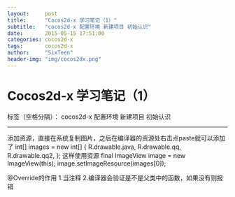 ```yaml
---
layout:     post
title:      "Cocos2d-x 学习笔记（1）"
subtitle:   "cocos2d-x 配置环境 新建项目 初始认识"
date:       2015-05-15 17:51:00
categories: cocos2d-x
tags:       cocos2d-x
author:     "SixTeen"
header-img: "img/cocos2dx.png"
---
```


# Cocos2d-x 学习笔记（1）

标签（空格分隔）： cocos2d-x 配置环境 新建项目 初始认识

---

添加资源，直接在系统复制图片，之后在编译器的资源处右击点paste就可以添加了
    int[] images = new int[] {
        R.drawable.java,
        R.drawable.qq,
        R.drawable.qq2,
    };
    这样使用资源
final ImageView image = new ImageView(this);
image.setImageResource(images[0]);

@Override的作用
1.当注释
2.编译器会验证是不是父类中的函数，如果没有则报错
